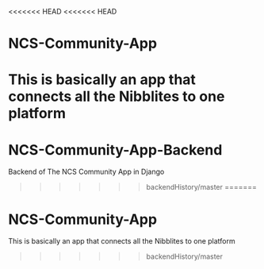 <<<<<<< HEAD
<<<<<<< HEAD
# NCS-Community-App
This is basically an app that connects all the Nibblites to one platform
=======
# NCS-Community-App-Backend
Backend of The NCS Community App in Django
>>>>>>> backendHistory/master
=======
# NCS-Community-App
This is basically an app that connects all the Nibblites to one platform
>>>>>>> backendHistory/master
